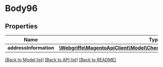 # Body96

## Properties
Name | Type | Description | Notes
------------ | ------------- | ------------- | -------------
**addressInformation** | [**\Webgriffe\MagentoApiClient\Model\CheckoutDataShippingInformationInterface**](CheckoutDataShippingInformationInterface.md) |  | 

[[Back to Model list]](../README.md#documentation-for-models) [[Back to API list]](../README.md#documentation-for-api-endpoints) [[Back to README]](../README.md)


